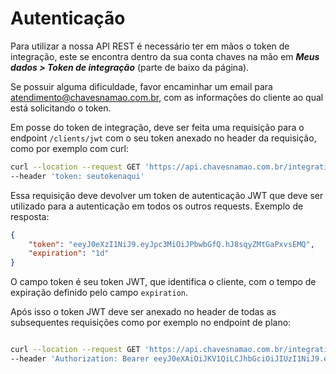 # Autenticação
Para utilizar a nossa API REST é necessário ter em mãos o token de integração, este se encontra dentro da sua conta chaves na mão em ***Meus dados > Token de integração*** (parte de baixo da página).

Se possuir alguma dificuldade, favor encaminhar um email para [atendimento@chavesnamao.com.br](mailto:atendimento@chavesnamao.com.br), com as informações do cliente ao qual está solicitando o
token.

Em posse do token de integração, deve ser feita uma requisição para o endpoint   `/clients/jwt` com o seu token anexado no header da requisição, como por exemplo com curl:

```bash
curl --location --request GET 'https://api.chavesnamao.com.br/integration/v2/clients/jwt' \
--header 'token: seutokenaqui'
```

Essa requisição deve devolver um token de autenticação JWT que deve ser utilizado para a autenticação em todos os outros requests. Exemplo de resposta:

```json
{
    "token": "eeyJ0eXzI1NiJ9.eyJpc3MiOiJPbwbGfQ.hJ8sqyZMtGaPxvsEMQ",
    "expiration": "1d"
}
```

O campo token é seu token JWT, que identifica o cliente, com o tempo de expiração definido pelo campo `expiration`.

Após isso o token JWT deve ser anexado no header de todas as subsequentes requisições como por exemplo no endpoint de plano:

```bash

curl --location --request GET 'https://api.chavesnamao.com.br/integration/v2/clients/plan' \
--header 'Authorization: Bearer eeyJ0eXAiOiJKV1QiLCJhbGciOiJIUzI1NiJ9.eyJpc3MiOiJPbmxpbmUgSldUIEJ1aWxkZXIiLCJpYXQiOjE2NjAzMDQ1MDAsImV4cC
```
